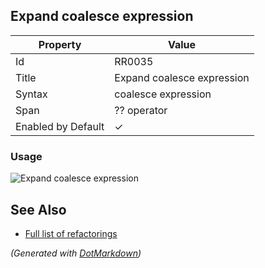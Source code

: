 ## Expand coalesce expression

| Property           | Value                      |
| ------------------ | -------------------------- |
| Id                 | RR0035                     |
| Title              | Expand coalesce expression |
| Syntax             | coalesce expression        |
| Span               | ?? operator                |
| Enabled by Default | &#x2713;                   |

### Usage

![Expand coalesce expression](../../images/refactorings/ExpandCoalesceExpression.png)

## See Also

* [Full list of refactorings](Refactorings.md)


*\(Generated with [DotMarkdown](http://github.com/JosefPihrt/DotMarkdown)\)*